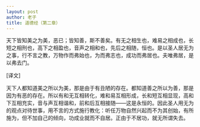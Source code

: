 ```yaml
---
layout: post
author: 老子
title: 道德经（第二章）
---
```

天下皆知美之为美，恶已；皆知善，斯不善矣。有无之相生也，难易之相成也，长短之相刑也，高下之相盈也，音声之相和也，先后之相随，恒也。是以圣人居无为之事，行不言之教，万物作而弗始也，为而弗志也，成功而弗居也。夫唯弗居，是以弗去门。

[译文]

天下人都知道美之所以为美，那是由于有丑陋的存在。都知道善之所以为善，那是因为有恶的存在。所以有和无互相转化，难和易互相形成，长和短互相显现，高和下互相充实，音与声互相谐和，前和后互相接随——这是永恒的。因此圣人用无为的观点对待世事，用不言的方式施行教化：听任万物自然兴起而不为其创始，有所施为，但不加自己的倾向，功成业就而不自居。正由于不居功，就无所谓失去。